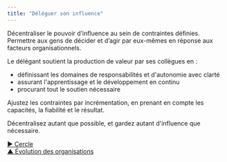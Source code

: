 ```yaml
---
title: "Déléguer son influence"
---
```



Décentraliser le pouvoir d’influence au sein de contraintes définies. Permettre aux gens de décider et d’agir par eux-mêmes en réponse aux facteurs organisationnels.

Le délégant soutient la production de valeur par ses collègues en :

- définissant les domaines de responsabilités et d'autonomie avec clarté
- assurant l'apprentissage et le développement en continu
- procurant tout le soutien nécessaire

Ajustez les contraintes par incrémentation, en prenant en compte les capacités, la fiabilité et le résultat.

Décentralisez autant que possible, et gardez autant d'influence que nécessaire.

[&#9654; Cercle](circle.html)<br/>[&#9650; Évolution des organisations](building-organizations.html)

